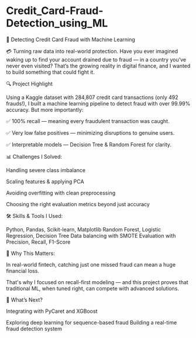 # Credit_Card-Fraud-Detection_using_ML

🚨 Detecting Credit Card Fraud with Machine Learning

💳 Turning raw data into real-world protection.
Have you ever imagined waking up to find your account drained due to fraud — in a country you’ve never even visited?
That’s the growing reality in digital finance, and I wanted to build something that could fight it.

🔍 Project Highlight

 Using a Kaggle dataset with 284,807 credit card transactions (only 492 frauds!), I built a machine learning pipeline to detect fraud with over 99.99% accuracy.
But more importantly:

 ✅ 100% recall — meaning every fraudulent transaction was caught.
 
 ✅ Very low false positives — minimizing disruptions to genuine users.
 
 ✅ Interpretable models — Decision Tree & Random Forest for clarity.
 
📊 Challenges I Solved:

Handling severe class imbalance

Scaling features & applying PCA

Avoiding overfitting with clean preprocessing

Choosing the right evaluation metrics beyond just accuracy

🛠️ Skills & Tools I Used:

Python, Pandas, Scikit-learn, Matplotlib
Random Forest, Logistic Regression, Decision Tree
Data balancing with SMOTE
Evaluation with Precision, Recall, F1-Score

🎯 Why This Matters:

 In real-world fintech, catching just one missed fraud can mean a huge financial loss.
 
 That's why I focused on recall-first modeling — and this project proves that traditional ML, when tuned right, can compete with advanced solutions.
 
📌 What’s Next?

Integrating with PyCaret and XGBoost

Exploring deep learning for sequence-based fraud
Building a real-time fraud detection system
